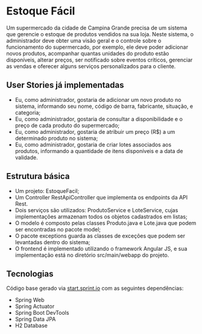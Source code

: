 # Estoque Fácil
 
Um supermercado da cidade de Campina Grande precisa de um sistema que gerencie o estoque de produtos vendidos na sua loja. Neste sistema, o
administrador deve obter uma visão geral e o controle sobre o funcionamento do supermercado, por exemplo, ele deve poder adicionar novos produtos, acompanhar
quantas unidades do produto estão disponíveis, alterar preços, ser notificado sobre eventos críticos, gerenciar as vendas e oferecer alguns serviços personalizados
para o cliente.

## User Stories já implementadas

- Eu, como administrador, gostaria de adicionar um novo produto no sistema,
informando seu nome, código de barra, fabricante, situação, e categoria;
- Eu, como administrador, gostaria de consultar a disponibilidade e o preço de cada
produto do supermercado;
- Eu, como administrador, gostaria de atribuir um preço (R$) a um determinado
produto no sistema;
- Eu, como administrador, gostaria de criar lotes associados aos produtos,
informando a quantidade de itens disponíveis e a data de validade.

## Estrutura básica

- Um projeto: EstoqueFacil;
- Um Controller RestApiController que implementa os endpoints da API Rest.
- Dois serviços são utilizados: ProdutoService e LoteService, cujas implementações
armazenam todos os objetos cadastrados em listas;
- O modelo é composto pelas classes Produto.java e Lote.java que podem ser
encontradas no pacote model;
- O pacote exceptions guarda as classes de exceções que podem ser levantadas
dentro do sistema;
- O frontend é implementado utilizando o framework Angular JS, e sua
implementação está no diretório src/main/webapp do projeto.

## Tecnologias
Código base gerado via [start.sprint.io](https://start.spring.io/#!type=maven-project&language=java&platformVersion=2.3.3.RELEASE&packaging=jar&jvmVersion=1.8&groupId=com.example&artifactId=EstoqueFacil&name=EstoqueFacil&description=Projeto%20Estoque%20Facil&packageName=com.example.EstoqueFacil&dependencies=web,actuator,devtools,data-jpa,h2) com as seguintes dependências:  

- Spring Web
- Spring Actuator
- Spring Boot DevTools
- Spring Data JPA
- H2 Database
